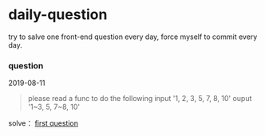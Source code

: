 # daily-question
try to salve one front-end question every day, force myself to commit every day.

### question
2019-08-11

> please read a func to do the following
> input '1, 2, 3, 5, 7, 8, 10' ouput '1~3, 5, 7~8, 10'

solve： [first question](https://github.com/Nomadcheng/daily-question/blob/master/2019-08-11.js)
